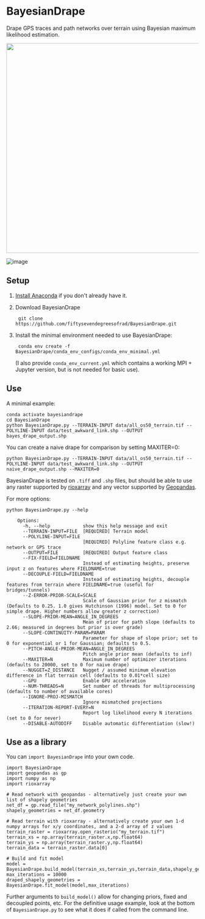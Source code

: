 # BayesianDrape
Drape GPS traces and path networks over terrain using Bayesian maximum likelihood estimation.

<img src="https://github.com/fiftysevendegreesofrad/BayesianDrape/assets/12543309/917089f8-92d9-44b7-adef-7d561e56f18c" width=550/>

![image](https://user-images.githubusercontent.com/12543309/137376777-69e42b05-269a-4144-8bf0-16fcf1cd355c.png)

## Setup

1. [Install Anaconda](https://docs.anaconda.com/anaconda/install/index.html) if you don't already have it.

2. Download BayesianDrape

        git clone https://github.com/fiftysevendegreesofrad/BayesianDrape.git
        
3. Install the minimal environment needed to use BayesianDrape:

        conda env create -f BayesianDrape/conda_env_configs/conda_env_minimal.yml

   (I also provide `conda_env_current.yml` which contains a working MPI + Jupyter version, but is not needed for basic use).

## Use

A minimal example: 

    conda activate bayesiandrape
    cd BayesianDrape
    python BayesianDrape.py --TERRAIN-INPUT data/all_os50_terrain.tif --POLYLINE-INPUT data/test_awkward_link.shp --OUTPUT bayes_drape_output.shp 

You can create a naive drape for comparison by setting MAXITER=0:

    python BayesianDrape.py --TERRAIN-INPUT data/all_os50_terrain.tif --POLYLINE-INPUT data/test_awkward_link.shp --OUTPUT naive_drape_output.shp --MAXITER=0

BayesianDrape is tested on `.tiff` and `.shp` files, but should be able to use any raster supported by [rioxarray](https://corteva.github.io/rioxarray/stable/) and any vector supported by [Geopandas](https://geopandas.org/).

For more options:

    python BayesianDrape.py --help
    
        Options:
          -h, --help            show this help message and exit
          --TERRAIN-INPUT=FILE  [REQUIRED] Terrain model
          --POLYLINE-INPUT=FILE
                                [REQUIRED] Polyline feature class e.g. network or GPS trace
          --OUTPUT=FILE         [REQUIRED] Output feature class
          --FIX-FIELD=FIELDNAME
                                Instead of estimating heights, preserve input z on features where FIELDNAME=true
          --DECOUPLE-FIELD=FIELDNAME
                                Instead of estimating heights, decouple features from terrain where FIELDNAME=true (useful for bridges/tunnels)
          --Z-ERROR-PRIOR-SCALE=SCALE
                                Scale of Gaussian prior for z mismatch (Defaults to 0.25. 1.0 gives Hutchinson (1996) model. Set to 0 for simple drape. Higher numbers allow greater z correction)
          --SLOPE-PRIOR-MEAN=ANGLE_IN_DEGREES
                                Mean of prior for path slope (defaults to 2.66; measured in degrees but prior is over grade)
          --SLOPE-CONTINUITY-PARAM=PARAM
                                Parameter for shape of slope prior; set to 0 for exponential or 1 for Gaussian; defaults to 0.5.
          --PITCH-ANGLE-PRIOR-MEAN=ANGLE_IN_DEGREES
                                Pitch angle prior mean (defaults to inf)
          --MAXITER=N           Maximum number of optimizer iterations (defaults to 20000, set to 0 for naive drape)
          --NUGGET=Z_DISTANCE   Nugget / assumed minimum elevation difference in flat terrain cell (defaults to 0.01*cell size)
          --GPU                 Enable GPU acceleration
          --NUM-THREADS=N       Set number of threads for multiprocessing (defaults to number of available cores)
          --IGNORE-PROJ-MISMATCH
                                Ignore mismatched projections
          --ITERATION-REPORT-EVERY=N
                                Report log likelihood every N iterations (set to 0 for never)
          --DISABLE-AUTODIFF    Disable automatic differentiation (slow!)

## Use as a library

You can `import BayesianDrape` into your own code. 

    import BayesianDrape
    import geopandas as gp
    import numpy as np
    import rioxarray

    # Read network with geopandas - alternatively just create your own list of shapely geometries
    net_df = gp.read_file("my_network_polylines.shp")
    shapely_geometries = net_df.geometry

    # Read terrain with rioxarray - alternatively create your own 1-d numpy arrays for x/y coordinates, and a 2-d array of z values
    terrain_raster = rioxarray.open_rasterio("my_terrain.tif")
    terrain_xs = np.array(terrain_raster.x,np.float64)
    terrain_ys = np.array(terrain_raster.y,np.float64)
    terrain_data = terrain_raster.data[0]
        
    # Build and fit model
    model = BayesianDrape.build_model(terrain_xs,terrain_ys,terrain_data,shapely_geometries)
    max_iterations = 10000
    draped_shapely_geometries = BayesianDrape.fit_model(model,max_iterations)
    
Further arguments to `build_model()` allow for changing priors, fixed and decoupled points, etc. For the definitive usage example, look at the bottom of `BayesianDrape.py` to see what it does if called from the command line.
